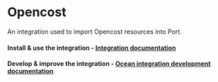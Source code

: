 # Opencost

An integration used to import Opencost resources into Port.

#### Install & use the integration - [Integration documentation](https://docs.port.io/build-your-software-catalog/sync-data-to-catalog/cloud-cost/opencost)

#### Develop & improve the integration - [Ocean integration development documentation](https://ocean.getport.io/develop-an-integration/)